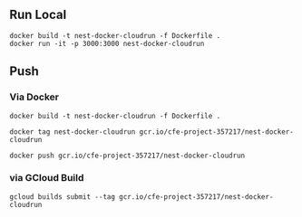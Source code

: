 ## Run Local

```
docker build -t nest-docker-cloudrun -f Dockerfile .
docker run -it -p 3000:3000 nest-docker-cloudrun

```

## Push
### Via Docker
```
docker build -t nest-docker-cloudrun -f Dockerfile .

docker tag nest-docker-cloudrun gcr.io/cfe-project-357217/nest-docker-cloudrun

docker push gcr.io/cfe-project-357217/nest-docker-cloudrun

```

### via GCloud Build

```
gcloud builds submit --tag gcr.io/cfe-project-357217/nest-docker-cloudrun

```
